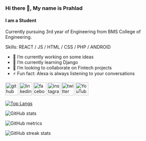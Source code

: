 ### Hi there 👋, My name is Prahlad
#### I am a Student
Currently pursuing 3rd year of Engineering from BMS College of Engineering. 

Skills: REACT / JS / HTML / CSS / PHP / ANDROID 

- 🔭 I’m currently working on some ideas 
- 🌱 I’m currently learning Django 
- 👯 I’m looking to collaborate on Fintech projects 
- ⚡ Fun fact: Alexa is always listening to your conversations 


[<img src='https://cdn.jsdelivr.net/npm/simple-icons@3.0.1/icons/github.svg' alt='github' height='40'>](https://github.com/@pnayak1501)  [<img src='https://cdn.jsdelivr.net/npm/simple-icons@3.0.1/icons/linkedin.svg' alt='linkedin' height='40'>](https://www.linkedin.com/in/@pnayak1501/)  [<img src='https://cdn.jsdelivr.net/npm/simple-icons@3.0.1/icons/facebook.svg' alt='facebook' height='40'>](https://www.facebook.com/@pnayak1501)  [<img src='https://cdn.jsdelivr.net/npm/simple-icons@3.0.1/icons/instagram.svg' alt='instagram' height='40'>](https://www.instagram.com/@prahlad_nayak/)  [<img src='https://cdn.jsdelivr.net/npm/simple-icons@3.0.1/icons/twitter.svg' alt='twitter' height='40'>](https://twitter.com/@pnayak1501)  [<img src='https://cdn.jsdelivr.net/npm/simple-icons@3.0.1/icons/youtube.svg' alt='YouTube' height='40'>](https://www.youtube.com/channel/@pnayak1501)  

[![Top Langs](https://github-readme-stats.vercel.app/api/top-langs/?username=@pnayak1501)](https://github.com/anuraghazra/github-readme-stats)

![GitHub stats](https://github-readme-stats.vercel.app/api?username=@pnayak1501&show_icons=true)  

![GitHub metrics](https://metrics.lecoq.io/@pnayak1501)  

![GitHub streak stats](https://github-readme-streak-stats.herokuapp.com/?user=@pnayak1501)  


